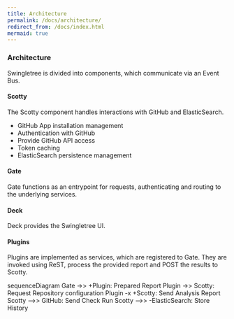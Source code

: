 ```yaml
---
title: Architecture
permalink: /docs/architecture/
redirect_from: /docs/index.html
mermaid: true
---
```



### Architecture

Swingletree is divided into components, which communicate via an Event Bus.

#### Scotty

The Scotty component handles interactions with GitHub and ElasticSearch.

* GitHub App installation management
* Authentication with GitHub
* Provide GitHub API access
* Token caching
* ElasticSearch persistence management

#### Gate

Gate functions as an entrypoint for requests, authenticating and routing to the underlying services.

#### Deck

Deck provides the Swingletree UI.

#### Plugins

Plugins are implemented as services, which are registered to Gate. They are invoked using ReST, process the provided report and POST the results to Scotty.

<div class="mermaid">
sequenceDiagram
Gate ->> +Plugin: Prepared Report
Plugin ->> Scotty: Request Repository configuration 
Plugin -x +Scotty: Send Analysis Report
Scotty -->> GitHub: Send Check Run
Scotty -->> -ElasticSearch: Store History
</div>